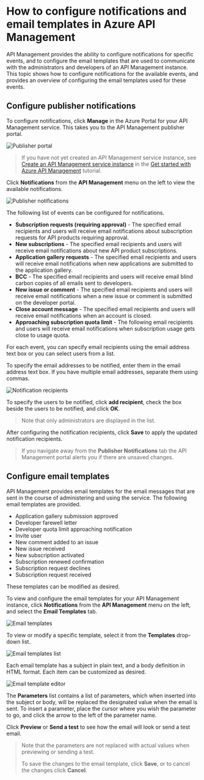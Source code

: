 <properties 
	pageTitle="How to configure notifications and email templates in Azure API Management" 
	description="Learn how to configure notifications and email templates in Azure API Management." 
	services="api-management" 
	documentationCenter="" 
	authors="steved0x" 
	manager="dwrede" 
	editor=""/>

<tags 
	ms.service="api-management" 
	ms.workload="mobile" 
	ms.tgt_pltfrm="na" 
	ms.devlang="na" 
	ms.topic="article" 
	ms.date="09/10/2015" 
	ms.author="sdanie"/>

# How to configure notifications and email templates in Azure API Management

API Management provides the ability to configure notifications for specific events, and to configure the email templates that are used to communicate with the administrators and developers of an API Management instance. This topic shows how to configure notifications for the available events, and provides an overview of configuring the email templates used for these events.

## <a name="publisher-notifications"> </a>Configure publisher notifications

To configure notifications, click **Manage** in the Azure Portal for your API Management service. This takes you to the API Management publisher portal.

![Publisher portal][api-management-management-console]

>If you have not yet created an API Management service instance, see [Create an API Management service instance][] in the [Get started with Azure API Management][] tutorial.

Click **Notifications** from the **API Management** menu on the left to view the available notifications.

![Publisher notifications][api-management-publisher-notifications]

The following list of events can be configured for notifications.

-	**Subscription requests (requiring approval)** - The specified email recipients and users will receive email notifications about subscription requests for API products requiring approval.
-	**New subscriptions** - The specified email recipients and users will receive email notifications about new API product subscriptions.
-	**Application gallery requests** - The specified email recipients and users will receive email notifications when new applications are submitted to the application gallery.
-	**BCC** - The specified email recipients and users will receive email blind carbon copies of all emails sent to developers.
-	**New issue or comment** - The specified email recipients and users will receive email notifications when a new issue or comment is submitted on the developer portal.
-	**Close account message** - The specified email recipients and users will receive email notifications when an account is closed.
-	**Approaching subscription quota limit** - The following email recipients and users will receive email notifications when subscription usage gets close to usage quota.

For each event, you can specify email recipients using the email address text box or you can select users from a list.

To specify the email addresses to be notified, enter them in the email address text box. If you have multiple email addresses, separate them using commas.

![Notification recipients][api-management-email-addresses]

To specify the users to be notified, click **add recipient**, check the box beside the users to be notified, and click **OK**.

>Note that only administrators are displayed in the list.

After configuring the notification recipients, click **Save** to apply the updated notification recipients.

>If you navigate away from the **Publisher Notifications** tab the API Management portal alerts you if there are unsaved changes.

## <a name="email-templates"> </a>Configure email templates

API Management provides email templates for the email messages that are sent in the course of administering and using the service. The following email templates are provided.

-	Application gallery submission approved
-	Developer farewell letter
-	Developer quota limit approaching notification
-	Invite user
-	New comment added to an issue
-	New issue received
-	New subscription activated
-	Subscription renewed confirmation
-	Subscription request declines
-	Subscription request received

These templates can be modified as desired.

To view and configure the email templates for your API Management instance, click **Notifications** from the **API Management** menu on the left, and select the **Email Templates** tab.

![Email templates][api-management-email-templates]

To view or modify a specific template, select it from the **Templates** drop-down list.

![Email templates list][api-management-email-templates-list]

Each email template has a subject in plain text, and a body definition in HTML format. Each item can be customized as desired.

![Email template editor][api-management-email-template]

The **Parameters** list contains a list of parameters, which when inserted into the subject or body, will be replaced the designated value when the email is sent. To insert a parameter, place the cursor where you wish the parameter to go, and click the arrow to the left of the parameter name.

Click **Preview** or **Send a test** to see how the email will look or send a test email.

>Note that the parameters are not replaced with actual values when previewing or sending a test.
>
>To save the changes to the email template, click **Save**, or to cancel the changes click **Cancel**.



[api-management-management-console]: ./media/api-management-howto-configure-notifications/api-management-management-console.png
[api-management-publisher-notifications]: ./media/api-management-howto-configure-notifications/api-management-publisher-notifications.png
[api-management-email-addresses]: ./media/api-management-howto-configure-notifications/api-management-email-addresses.png


[api-management-email-templates]: ./media/api-management-howto-configure-notifications/api-management-email-templates.png
[api-management-email-templates-list]: ./media/api-management-howto-configure-notifications/api-management-email-templates-list.png
[api-management-email-template]: ./media/api-management-howto-configure-notifications/api-management-email-template.png


[Configure publisher notifications]: #publisher-notifications
[Configure email templates]: #email-templates

[How to create and use groups]: api-management-howto-create-groups.md
[How to associate groups with developers]: api-management-howto-create-groups.md#associate-group-developer

[Get started with Azure API Management]: api-management-get-started.md
[Create an API Management service instance]: api-management-get-started.md#create-service-instance